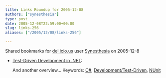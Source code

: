 ```yaml
---
title: Links Roundup for 2005-12-08
authors: ["synesthesia"]
type: post
date: 2005-12-08T22:59:00+00:00
slug: links-256 
aliases: ["/2005/12/08/links-256"]

---
```

Shared bookmarks for [del.icio.us][1] user  [Synesthesia][2] on 2005-12-8

  * [Test-Driven Development in .NET][3]:
  
    And another overview&#8230; Keywords: [C#][4], [Development/Test-Driven][5], [NUnit][6]

 [1]: https://del.icio.us/
 [2]: https://del.icio.us/synesthesia
 [3]: https://www.codeproject.com/dotnet/tdd_in_dotnet.asp "https://www.codeproject.com/dotnet/tdd_in_dotnet.asp"
 [4]: https://del.icio.us/synesthesia/C#
 [5]: https://del.icio.us/synesthesia/Development/Test-Driven
 [6]: https://del.icio.us/synesthesia/NUnit